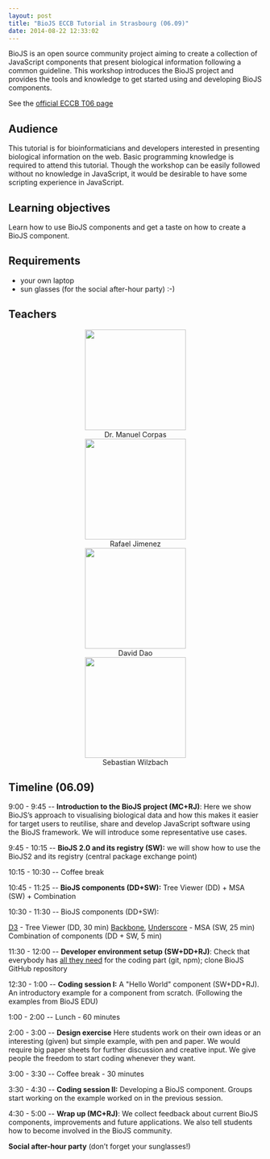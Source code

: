 ```yaml
---
layout: post
title: "BioJS ECCB Tutorial in Strasbourg (06.09)"
date: 2014-08-22 12:33:02
---
```


BioJS is an open source community project aiming to create a collection of JavaScript components that present biological information following a common guideline. This workshop introduces the BioJS project and provides the tools and knowledge to get started using and developing BioJS components. 

See the [official ECCB T06 page](http://www.eccb14.org/program/tutorials/biojs)

Audience
---------

This tutorial is for bioinformaticians and developers interested in presenting biological information on the web. Basic programming knowledge is required to attend this tutorial. Though the workshop can be easily followed without no knowledge in JavaScript, it would be desirable to have some scripting experience in JavaScript. 

Learning objectives
--------------------

Learn how to use BioJS components and get a taste on how to create a BioJS component. 

Requirements
------------

* your own laptop
* sun glasses (for the social after-hour party) :-)

Teachers
--------

<div class="container-fluid" markdown="0">
<div class="row" style="text-align:center">
<div class="col-md-3 col-xs-6"><img height="200" src="{{site.baseurl}}img/posts/2014/eccb/manny_b.jpg" /> <br />Dr. Manuel Corpas</div>
<div class="col-md-3 col-xs-6"><img height="200" src="{{site.baseurl}}img/posts/2014/eccb/rafa_b.jpg" /> <br />Rafael Jimenez </div>
<div class="col-md-3 col-xs-6"><img height="200" src="{{site.baseurl}}img/posts/2014/eccb/david_b.jpg" /> <br />David Dao</div>
<div class="col-md-3 col-xs-6"><img height="200" src="{{site.baseurl}}img/posts/2014/eccb/seb_b.jpg" /> <br />Sebastian Wilzbach</div>
</div>
</div>


Timeline (06.09)
--------

9:00 - 9:45 -- __Introduction to the BioJS project (MC+RJ)__: Here we show BioJS’s approach to visualising biological data and how this makes it easier for target users to reutilise, share and develop JavaScript software using the BioJS framework. We will introduce some representative use cases.

9:45 - 10:15 -- __BioJS 2.0 and its registry (SW):__ we will show how to use the BioJS2 and its registry (central package exchange point) 

10:15 - 10:30 -- Coffee break 

10:45 - 11:25 -- __BioJS components (DD+SW):__ Tree Viewer (DD) + MSA (SW) + Combination

10:30 - 11:30 -- BioJS components (DD+SW):

[D3](http://d3js.org/) - Tree Viewer (DD, 30 min)
[Backbone](http://backbonejs.org/), [Underscore](http://underscorejs.org/) - MSA (SW, 25 min)
Combination of components (DD + SW, 5 min)


11:30 - 12:00 -- __Developer environment setup (SW+DD+RJ)__: Check that everybody has [all they need][setup] for the coding part (git, npm); clone BioJS GitHub repository

[setup]: http://edu.biojs.net/101/intro

12:30 - 1:00 -- __Coding session I:__ A "Hello World" component (SW+DD+RJ). An introductory example for a component from scratch. (Following the examples from BioJS EDU)

1:00 - 2:00 -- Lunch - 60 minutes

2:00 - 3:00 -- __Design exercise__ Here students work on their own ideas or an interesting (given) but simple example, with pen and paper. We would require big paper sheets for further discussion and creative input. We give people the freedom to start coding whenever they want.

3:00 - 3:30 -- Coffee break - 30 minutes

3:30 - 4:30 -- __Coding session II:__ Developing a BioJS component. Groups start working on the example worked on in the previous session. 

4:30 - 5:00 -- __Wrap up (MC+RJ)__: We collect feedback about current BioJS components, improvements and future applications. We also tell students how to become involved in the BioJS community.

__Social after-hour party__ (don’t forget your sunglasses!) 
